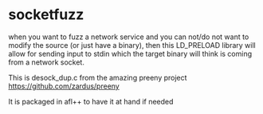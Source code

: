 # socketfuzz

when you want to fuzz a network service and you can not/do not want to modify
the source (or just have a binary), then this LD_PRELOAD library will allow
for sending input to stdin which the target binary will think is coming from
a network socket.

This is desock_dup.c from the amazing preeny project
https://github.com/zardus/preeny

It is packaged in afl++ to have it at hand if needed

